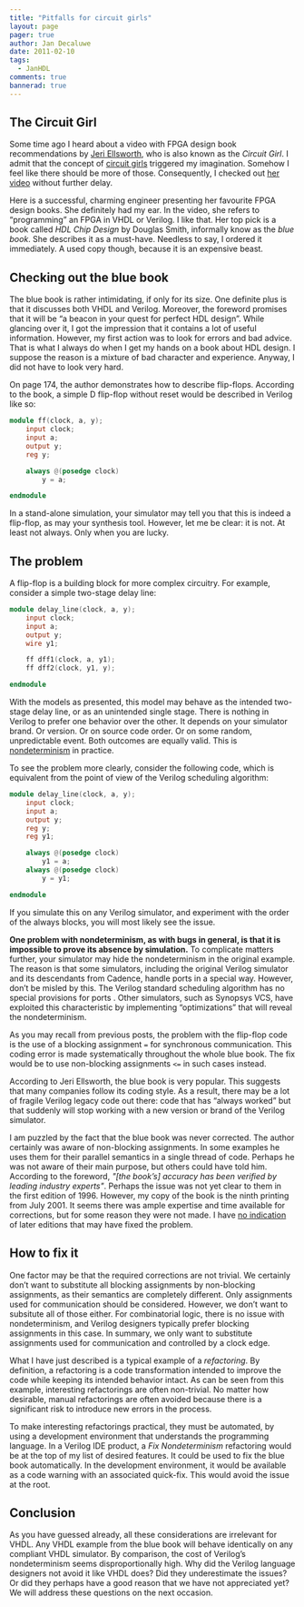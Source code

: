 ```yaml
---
title: "Pitfalls for circuit girls"
layout: page 
pager: true
author: Jan Decaluwe
date: 2011-02-10
tags: 
  - JanHDL
comments: true
bannerad: true
---
```



## The Circuit Girl

Some time ago I heard about a video with FPGA design book recommendations by <a href="http://en.wikipedia.org/wiki/Jeri_Ellsworth">Jeri Ellsworth</a>, who is also known as the <em>Circuit Girl</em>. I admit that the concept of <a href="http://www.urbandictionary.com/define.php?term=circuit%20girl">circuit girls</a> triggered my imagination. Somehow I feel like there should be more of those.  Consequently,  I checked out <a href="http://www.youtube.com/watch?v=kobf8IOB0oA">her video</a> without further delay.

Here is a successful, charming engineer presenting her favourite FPGA design books. She definitely  had my ear. In the video, she refers to “programming” an FPGA in VHDL or Verilog. I like that. Her top pick is a book called <em>HDL Chip Design</em> by Douglas Smith, informally know as the <em>blue book</em>. She describes it as a must-have. Needless to say, I ordered it immediately. A used copy though, because it is an expensive beast.

## Checking out the blue book

The blue book is rather intimidating, if only for its size. One definite plus is that it discusses both VHDL and Verilog.  Moreover, the foreword promises that it will be “a beacon in your quest for perfect HDL design”.  While glancing over it, I got the impression that it contains a lot of useful information. However, my first action was to look for errors and bad advice. That is what I always do when I  get my hands on a book about HDL design. I suppose the reason is a mixture of bad character and experience. Anyway, I did not have to look very hard.

On page 174, the author demonstrates  how to describe flip-flops.  According to the book, a simple D flip-flop without reset would be described in Verilog like so:

```verilog
module ff(clock, a, y);
    input clock;
    input a;
    output y;
    reg y;

    always @(posedge clock)
        y = a;

endmodule
```

In a stand-alone simulation, your simulator may tell you that this is indeed a  flip-flop, as may your synthesis tool. However, let me be clear: it is not. At least not always. Only when you are lucky.

## The problem

A flip-flop is a building block for more complex circuitry. For example, consider a simple two-stage delay line:

```verilog
module delay_line(clock, a, y);
    input clock;
    input a;
    output y;
    wire y1;

    ff dff1(clock, a, y1);
    ff dff2(clock, y1, y);

endmodule
```

With the models as presented, this model may behave as the intended two-stage delay line, or as an unintended single stage. There is nothing in Verilog to prefer one behavior over the other. It depends on your simulator brand. Or version. Or on source code order. Or on some random, unpredictable event.  Both outcomes are equally valid. This is <a href="/opinion/jan/verilogs-major-flaw">nondeterminism</a> in practice.

To see the problem more clearly, consider the following code, which is equivalent from the point of view of the Verilog scheduling algorithm:

```verilog
module delay_line(clock, a, y);
    input clock;
    input a;
    output y;
    reg y;
    reg y1;

    always @(posedge clock)
        y1 = a;
    always @(posedge clock)
        y = y1;

endmodule
```

If you simulate this on any Verilog simulator, and experiment with the order of the always blocks, you will most likely see the issue.

<strong>One problem with nondeterminism, as with bugs in general, is that it is impossible to prove its absence by simulation.</strong> To  complicate matters further, your simulator may hide  the nondeterminism in the original example. The reason is that some simulators, including the original Verilog simulator and its descendants from Cadence, handle ports in a special way. However, don’t be misled by this. The Verilog standard scheduling algorithm has no special provisions for ports . Other simulators, such as Synopsys VCS,  have exploited this characteristic by implementing “optimizations” that will reveal the nondeterminism.

As you may recall from previous posts, the problem with the flip-flop code is the use of a blocking assignment `=` for synchronous communication.  This coding error is made systematically throughout the whole blue book. The fix would be to use non-blocking assignments `<=`  in such cases instead.

According to Jeri Ellsworth, the blue book is very popular. This suggests that many companies follow its coding style.  As a result, there may be  a lot of fragile Verilog legacy code out there: code that has “always worked” but that suddenly will stop working with a new version or brand of the Verilog simulator.

I am puzzled by the fact that the blue book was never corrected. The author certainly was aware of non-blocking assignments. In some examples he uses them for their parallel semantics in a single thread of code. Perhaps he was not aware of their main purpose, but others could have told him. According to the foreword, *"\[the book’s\] accuracy has been verified by leading industry experts"*.  Perhaps the issue was not yet clear to them in the first edition of 1996. However, my  copy of the book is the ninth printing from July 2001.  It seems there was ample expertise and time available for corrections, but for some reason they were not made. I have <a href="http://stackoverflow.com/questions/4914074/have-the-errors-in-hdl-chip-design-by-douglas-smith-ever-been-corrected">no indication</a> of later editions that may have fixed the problem.

## How to fix it

One factor may be that the required corrections are not trivial. We certainly don’t want to substitute all blocking assignments by non-blocking assignments, as their semantics are completely different. Only assignments used for communication  should be considered. However, we don’t want to subsitute all of those either. For combinatorial logic, there is no issue with nondeterminism, and Verilog designers typically prefer blocking assignments in this case. In summary, we only want to substitute assignments used for communication and  controlled by a clock edge.

What I have just described is a typical example of a <em>refactoring</em>. By definition,  a refactoring is a code transformation intended to improve the code while keeping its intended behavior intact. As can be seen from this example,  interesting refactorings are often non-trivial. No matter how desirable, manual refactorings are often avoided because there is a significant risk to introduce new errors in the process.

To make interesting  refactorings practical,  they must be automated, by using a development environment that understands the programming language.  In a Verilog IDE product, a <em>Fix Nondeterminism</em> refactoring would be at the top of my list of  desired features. It could be used to fix the blue book automatically. In the development environment, it would be available as a code warning with an associated quick-fix. This would avoid the issue at the root.

## Conclusion

As you have guessed already, all  these considerations are irrelevant for VHDL. Any VHDL example from the blue book will behave identically on any compliant VHDL simulator. By comparison, the cost of Verilog’s nondeterminism seems disproportionally high. Why did the Verilog language designers not avoid it like VHDL does? Did they underestimate the issues? Or did they perhaps have a good reason that we have not appreciated yet? We will address these questions on the next occasion.